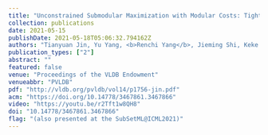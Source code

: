 ```yaml
---
title: "Unconstrained Submodular Maximization with Modular Costs: Tight Approximation and Application to Profit Maximization"
collection: publications
date: 2021-05-15
publishDate: 2021-05-18T05:06:32.794162Z
authors: "Tianyuan Jin, Yu Yang, <b>Renchi Yang</b>, Jieming Shi, Keke Huang, Xiaokui Xiao"
publication_types: ["2"]
abstract: ""
featured: false
venue: "Proceedings of the VLDB Endowment"
venueabbr: "PVLDB"
pdf: "http://vldb.org/pvldb/vol14/p1756-jin.pdf"
acm: "https://doi.org/10.14778/3467861.3467866"
video: "https://youtu.be/r2Tft1w8QH8"
doi: "10.14778/3467861.3467866"
flag: "(also presented at the SubSetML@ICML2021)"
---
```

